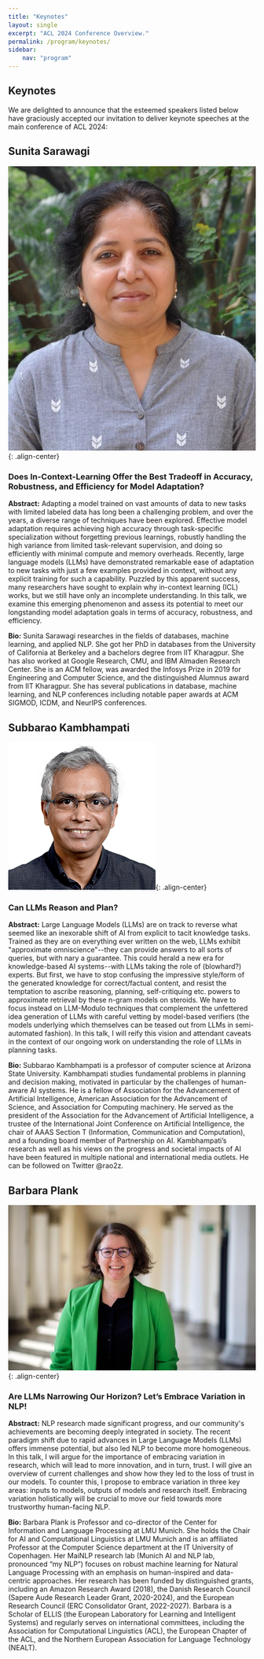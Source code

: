```yaml
---
title: "Keynotes"
layout: single
excerpt: "ACL 2024 Conference Overview."
permalink: /program/keynotes/
sidebar: 
    nav: "program"
---
```


## Keynotes
We are delighted to announce that the esteemed speakers listed below have graciously accepted our invitation to deliver keynote speeches at the main conference of ACL 2024:

<style>
p.speaker-bio { font-style: italic; font-size: 80%; }
</style>


## Sunita Sarawagi

![Gary Marcus](/assets/images/Sunita_Sarawagi.jpeg){: .align-center}


### Does In-Context-Learning Offer the Best Tradeoff in Accuracy, Robustness, and Efficiency for Model Adaptation?

**Abstract:** Adapting a model trained on vast amounts of data to new tasks with limited labeled data has long been a challenging problem, and over the years, a diverse range of techniques have been explored. Effective model adaptation requires achieving high accuracy through task-specific specialization without forgetting previous learnings, robustly handling the high variance from limited task-relevant supervision, and doing so efficiently with minimal compute and memory overheads.   Recently, large language models (LLMs)  have demonstrated remarkable ease of adaptation to new tasks with just a few examples provided in context, without any explicit training for such a capability.   Puzzled by this apparent success, many researchers have sought to explain why in-context learning (ICL) works, but we still have only an incomplete understanding. In this talk, we examine this emerging phenomenon and assess its potential to meet our longstanding model adaptation goals in terms of accuracy, robustness, and efficiency.

**Bio:** Sunita Sarawagi researches in the fields of databases, machine learning, and applied NLP. She got her PhD in databases from the University of California at Berkeley and a bachelors degree from IIT Kharagpur. She has also worked at Google Research, CMU, and IBM Almaden Research Center. She is an ACM fellow, was awarded the Infosys Prize in 2019 for Engineering and Computer Science, and the distinguished Alumnus award from IIT Kharagpur. She has several publications in database, machine learning, and NLP conferences including notable paper awards at ACM SIGMOD, ICDM, and NeurIPS conferences.

## Subbarao Kambhampati

![Neil Cohn](/assets/images/Subbarao_Kambhampati.png){: .align-center}

### Can LLMs Reason and Plan? 

**Abstract:** Large Language Models (LLMs) are on track to reverse what seemed like an inexorable shift of AI from explicit to tacit knowledge tasks. Trained as they are on everything ever written on the web, LLMs exhibit "approximate omniscience"--they can provide answers to all sorts of queries, but with nary a guarantee. This could herald a new era for knowledge-based AI systems--with LLMs taking the role of (blowhard?) experts. But first, we have to stop confusing the impressive style/form of the generated knowledge for correct/factual content, and resist the temptation to ascribe reasoning, planning, self-critiquing etc. powers to approximate retrieval by these n-gram models on steroids. We have to focus instead on LLM-Modulo techniques that complement the unfettered idea generation of LLMs with careful vetting by model-based verifiers (the models underlying which themselves can be teased out from LLMs in semi-automated fashion). In this talk, I will reify this vision and attendant caveats in the context of our ongoing work on understanding the role of LLMs in planning tasks.

**Bio:** Subbarao Kambhampati is a professor of computer science at Arizona State University. Kambhampati studies fundamental problems in planning and decision making, motivated in particular by the challenges of human-aware AI systems. He is a fellow of Association for the Advancement of Artificial Intelligence, American Association for the Advancement of Science,  and Association for Computing machinery. He served as the president of the Association for the Advancement of Artificial Intelligence, a trustee of the International Joint Conference on Artificial Intelligence,  the chair of AAAS Section T (Information, Communication and Computation), and a founding board member of Partnership on AI. Kambhampati’s research as well as his views on the progress and societal impacts of AI have been featured in multiple national and international media outlets. He can be followed on Twitter @rao2z.


## Barbara Plank

![Mona Diab](/assets/images/Barbara_Plank.jpg){: .align-center}

### Are LLMs Narrowing Our Horizon? Let’s Embrace Variation in NLP!

**Abstract:** NLP research made significant progress, and our community's achievements are becoming deeply integrated in society. The recent paradigm shift due to rapid advances in Large Language Models (LLMs) offers immense potential, but also led NLP to become more homogeneous. In this talk, I will argue for the importance of embracing variation in research, which will lead to more innovation, and in turn, trust. I will give an overview of current challenges and show how they led to the loss of trust in our models. To counter this,  I propose to embrace variation in three key areas: inputs to models, outputs of models and research itself. Embracing variation holistically will be crucial to move our field towards more trustworthy human-facing NLP.

**Bio:** Barbara Plank is Professor and co-director of the Center for Information and Language Processing at LMU Munich. She holds the Chair for AI and Computational Linguistics at LMU Munich and is an affiliated Professor at the Computer Science department at the IT University of Copenhagen. Her MaiNLP research lab (Munich AI and NLP lab, pronounced “my NLP”) focuses on robust machine learning for Natural Language Processing with an emphasis on human-inspired and data-centric approaches. Her research has been funded by distinguished grants, including an Amazon Research Award (2018), the Danish Research Council (Sapere Aude Research Leader Grant, 2020-2024), and the European Research Council (ERC Consolidator Grant, 2022-2027). Barbara is a Scholar of ELLIS (the European Laboratory for Learning and Intelligent Systems) and regularly serves on international committees, including the Association for Computational Linguistics (ACL), the European Chapter of the ACL, and the Northern European Association for Language Technology (NEALT).

<br><br>




